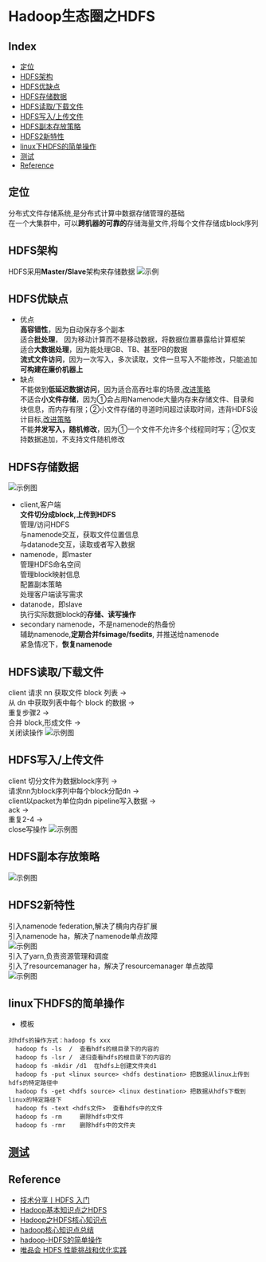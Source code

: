 Hadoop生态圈之HDFS
===

Index
---
- [定位](#定位)
- [HDFS架构](#HDFS架构)
- [HDFS优缺点](#HDFS优缺点)
- [HDFS存储数据](#HDFS存储数据)
- [HDFS读取/下载文件](#HDFS读取/下载文件)
- [HDFS写入/上传文件](#HDFS写入/上传文件)
- [HDFS副本存放策略](#HDFS副本存放策略)
- [HDFS2新特性](#HDFS2新特性)
- [linux下HDFS的简单操作](#linux下HDFS的简单操作)
- [测试](#测试)
- [Reference](#Reference)

## 定位
分布式文件存储系统,是分布式计算中数据存储管理的基础<br/>
在一个大集群中，可以**跨机器的可靠的**存储海量文件,将每个文件存储成block序列<br/>


## HDFS架构
HDFS采用**Master/Slave**架构来存储数据
![示例](../图片/HDFS架构.png)

## HDFS优缺点
- 优点<br/>
**高容错性**，因为自动保存多个副本<br/>
适合**批处理**， 因为移动计算而不是移动数据，将数据位置暴露给计算框架<br/>
适合**大数据处理**，因为能处理GB、TB、甚至PB的数据<br/>
**流式文件访问**，因为一次写入，多次读取，文件一旦写入不能修改，只能追加<br/>
**可构建在廉价机器上**<br/>
- 缺点<br/>
不能做到**低延迟数据访问**，因为适合高吞吐率的场景,[改进策略](https://blog.csdn.net/wl1411956542/article/details/52817601)<br/>
不适合**小文件存储**，因为①会占用Namenode大量内存来存储文件、目录和块信息，而内存有限；②小文件存储的寻道时间超过读取时间，违背HDFS设计目标,[改进策略](https://blog.csdn.net/wl1411956542/article/details/52817601)<br/>
不能**并发写入，随机修改**，因为①一个文件不允许多个线程同时写；②仅支持数据追加，不支持文件随机修改<br/>

## HDFS存储数据
![示例图](../图片/存储示例图.png)
- client,客户端<br/>
**文件切分成block,上传到HDFS**<br/>
管理/访问HDFS<br/>
与namenode交互，获取文件位置信息<br/>
与datanode交互，读取或者写入数据<br/>
- namenode，即master<br/>
管理HDFS命名空间<br/>
管理block映射信息<br/>
配置副本策略<br/>
处理客户端读写需求<br/>
- datanode，即slave<br/>
执行实际数据block的**存储、读写操作**<br/>
- secondary namenode，不是namenode的热备份<br/>
辅助namenode,**定期合并fsimage/fsedits**, 并推送给namenode<br/>
紧急情况下，**恢复namenode**<br/>

## HDFS读取/下载文件
client 请求 nn 获取文件 block 列表 -> <br/>从 dn 中获取列表中每个 block 的数据 -> <br/>重复步骤2 -> <br/>合并 block,形成文件 -> <br/>关闭读操作
![示例图](../图片/HDFS下载文件.png)

## HDFS写入/上传文件
client 切分文件为数据block序列 -> <br/>请求nn为block序列中每个block分配dn -> <br/>client以packet为单位向dn pipeline写入数据 -> <br/>ack -> <br/>重复2-4 -> <br/>close写操作
![示例图](../图片/HDFS上传文件.png)

## HDFS副本存放策略
![示例图](../图片/副本存放策略.png)

## HDFS2新特性
引入namenode federation,解决了横向内存扩展<br/>
引入namenode ha，解决了namenode单点故障<br/>
![示例图](../图片/namenode_ha解决方案.png)<br/>
引入了yarn,负责资源管理和调度<br/>
引入了resourcemanager ha，解决了resourcemanager 单点故障<br/>
![示例图](../图片/HDFS2新特性.png)


## linux下HDFS的简单操作
- 模板<br/>
```
对hdfs的操作方式：hadoop fs xxx
  hadoop fs -ls  /  查看hdfs的根目录下的内容的
  hadoop fs -lsr /  递归查看hdfs的根目录下的内容的
  hadoop fs -mkdir /d1  在hdfs上创建文件夹d1
  hadoop fs -put <linux source> <hdfs destination> 把数据从linux上传到hdfs的特定路径中
  hadoop fs -get <hdfs source> <linux destination> 把数据从hdfs下载到linux的特定路径下
  hadoop fs -text <hdfs文件>  查看hdfs中的文件
  hadoop fs -rm     删除hdfs中文件
  hadoop fs -rmr    删除hdfs中的文件夹
```

## [测试](../测试/HDFS测试)

## Reference
- [技术分享丨HDFS 入门](https://zhuanlan.zhihu.com/p/21249592)
- [Hadoop基本知识点之HDFS](https://www.jianshu.com/p/0f6b0088e2f3)
- [Hadoop之HDFS核心知识点](https://www.icode9.com/content-4-306.html#%E4%B8%BA%E4%BB%80%E4%B9%88%E9%80%89%E6%8B%A9HDFS%E5%AD%98%E5%82%A8%E6%95%B0%E6%8D%AE)
- [hadoop核心知识点总结](https://blog.csdn.net/wl1411956542/article/details/52817601)
- [hadoop-HDFS的简单操作](https://www.jianshu.com/p/e3754bda123c)
- [唯品会 HDFS 性能挑战和优化实践](https://www.infoq.cn/article/7o96tvJwNelq4xp-7Puh)

